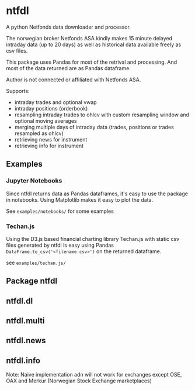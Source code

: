 # ntfdl
 A python Netfonds data downloader and processor.

 The norwegian broker Netfonds ASA kindly makes 15 minute delayed intraday data (up to 20 days) as well as historical data available freely as csv files.

 This package uses Pandas for most of the retrival and processing. And most of the data returned are as Pandas dataframe.

 Author is not connected or affiliated with Netfonds ASA.

 Supports:
 - intraday trades and optional vwap
 - intraday positions (orderbook)
 - resampling intraday trades to ohlcv with custom resampling window and optional moving averages
 - merging multiple days of intraday data (trades, positions or trades resampled as ohlcv)
 - retrieving news for instrument
 - retrieving info for instrument

## Examples

### Jupyter Notebooks

Since ntfdl returns data as Pandas dataframes, it's easy to use the package in notebooks. Using Matplotlib makes it easy to plot the data.

See `examples/notebooks/` for some examples

### Techan.js
Using the D3.js based financial charting library Techan.js with static csv files generated by ntfdl is easy using Pandas `DataFrame.to_csv('<filename.csv>')` on the returned dataframe.

see `examples/techan.js/`

## Package ntfdl

## ntfdl.dl

## ntfdl.multi

## ntfdl.news

## ntfdl.info
Note: Naive implementation adn will not work for exchanges except OSE, OAX and Merkur (Norwegian Stock Exchange marketplaces)

